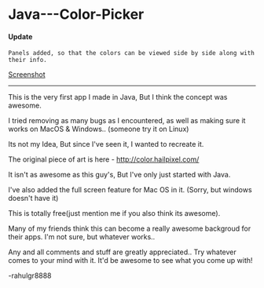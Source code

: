 Java---Color-Picker
===================

#### Update
	Panels added, so that the colors can be viewed side by side along with their info.
[Screenshot](https://raw.github.com/rahulgr8888/Java---Color-Picker/master/Screens/Screen2.jpg)

---
	
This is the very first app I made in Java, But I think the concept was awesome.

I tried removing as many bugs as I encountered, as well as making sure it works on MacOS & Windows..
(someone try it on Linux)

Its not my Idea, But since I've seen it, I wanted to recreate it.

The original piece of art is here - http://color.hailpixel.com/

It isn't as awesome as this guy's, But I've only just started with Java.

I've also added the full screen feature for Mac OS in it.
(Sorry, but windows doesn't have it)

This is totally free(just mention me if you also think its awesome).

Many of my friends think this can become a really awesome backgroud for their apps.
I'm not sure, but whatever works..

Any and all comments and stuff are greatly appreciated.. Try whatever comes to your mind with it.
It'd be awesome to see what you come up with!

-rahulgr8888
